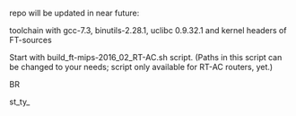 repo will be updated in near future:

toolchain with gcc-7.3, binutils-2.28.1, uclibc 0.9.32.1 and kernel headers of FT-sources

Start with build_ft-mips-2016_02_RT-AC.sh script. 
(Paths in this script can be changed to your needs; script only available for RT-AC routers, yet.)

BR

st_ty_
